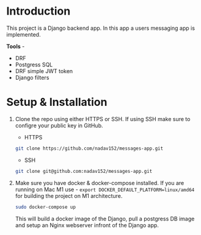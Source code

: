 # Introduction
This project is a Django backend app. In this app a users messaging app is implemented.

**Tools** -

- DRF
- Postgress SQL
- DRF simple JWT token
- Django filters

# Setup & Installation

1. Clone the repo using either HTTPS or SSH. If using SSH make sure to configre your public key in GitHub.

    * HTTPS
    ``` sh
    git clone https://github.com/nadav152/messages-app.git
    ```
    * SSH
   ``` sh
   git clone git@github.com:nadav152/messages-app.git
   ```

2. Make sure you have docker & docker-compose installed. 
   If you are running on Mac M1 use - `export DOCKER_DEFAULT_PLATFORM=linux/amd64` for building the project on M1 architecture.
   ``` sh
   sudo docker-compose up
   ```
   This will build a docker image of the Django, pull a postgress DB image and setup an Nginx webserver infront of the Django app.

